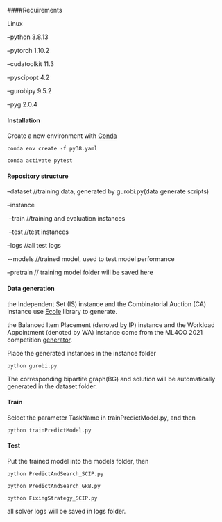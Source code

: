 ####Requirements

Linux

–python 3.8.13

–pytorch 1.10.2

–cudatoolkit 11.3

–pyscipopt 4.2

–gurobipy  9.5.2

–pyg 2.0.4

#### Installation

Create a new environment with [Conda](https://docs.conda.io/en/latest/)

```
conda env create -f py38.yaml

conda activate pytest
```



#### Repository structure

–dataset  //training data, generated by gurobi.py(data generate scripts)

–instance

​	–train //training and evaluation instances 

​	–test  //test instances

–logs    //all test logs

--models  //trained model,  used to test model performance

–pretrain // training model folder will be saved here

#### Data generation

the Independent Set (IS) instance  and the Combinatorial Auction (CA) instance  use [Ecole](https://www.ecole.ai/) library to generate.

the Balanced Item Placement (denoted by IP) instance and the Workload Appointment (denoted by WA) instance come from the ML4CO 2021 competition [generator](https://github.com/ds4dm/ml4co-competition-hidden). 

Place the generated instances in the instance folder

```
python gurobi.py
```

The corresponding bipartite graph(BG) and solution will be automatically generated in the dataset folder.

#### Train 

Select the parameter TaskName in trainPredictModel.py, and then

```
python trainPredictModel.py
```

#### Test

Put the trained model into the models folder, then

```
python PredictAndSearch_SCIP.py

python PredictAndSearch_GRB.py

python FixingStrategy_SCIP.py
```

all solver logs will be saved in logs folder.

